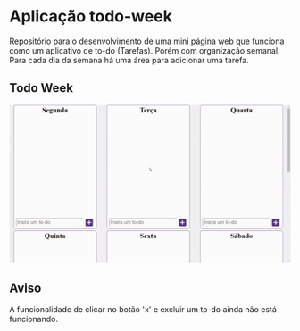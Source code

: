 # Aplicação todo-week
Repositório para o desenvolvimento de uma mini página web que funciona como um aplicativo de to-do (Tarefas). Porém com organização semanal. Para cada dia da semana há uma área para adicionar uma tarefa.

## Todo Week


![gif da aplicação funcionando](https://github.com/allysonreeis/todo-week/blob/master/screen-gif/gif-todo-week.gif)

## Aviso

A funcionalidade de clicar no botão 'x' e excluir um to-do ainda não está funcionando.

